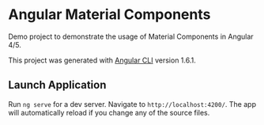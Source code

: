 # Angular Material Components

Demo project to demonstrate the usage of Material Components in Angular 4/5. 

This project was generated with [Angular CLI](https://github.com/angular/angular-cli) version 1.6.1.

## Launch Application

Run `ng serve` for a dev server. Navigate to `http://localhost:4200/`. The app will automatically reload if you change any of the source files.
